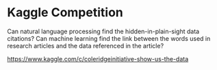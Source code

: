 # Kaggle Competition

Can natural language processing find the hidden-in-plain-sight data citations? Can machine learning find the link between the words used in research articles and the data referenced in the article?

https://www.kaggle.com/c/coleridgeinitiative-show-us-the-data